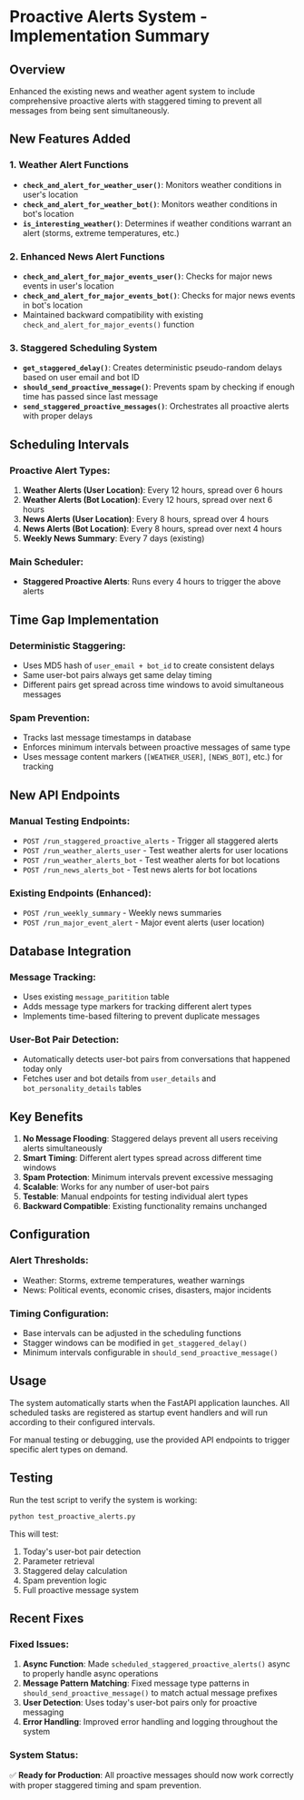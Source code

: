 # Proactive Alerts System - Implementation Summary

## Overview
Enhanced the existing news and weather agent system to include comprehensive proactive alerts with staggered timing to prevent all messages from being sent simultaneously.

## New Features Added

### 1. Weather Alert Functions
- **`check_and_alert_for_weather_user()`**: Monitors weather conditions in user's location
- **`check_and_alert_for_weather_bot()`**: Monitors weather conditions in bot's location
- **`is_interesting_weather()`**: Determines if weather conditions warrant an alert (storms, extreme temperatures, etc.)

### 2. Enhanced News Alert Functions
- **`check_and_alert_for_major_events_user()`**: Checks for major news events in user's location
- **`check_and_alert_for_major_events_bot()`**: Checks for major news events in bot's location
- Maintained backward compatibility with existing `check_and_alert_for_major_events()` function

### 3. Staggered Scheduling System
- **`get_staggered_delay()`**: Creates deterministic pseudo-random delays based on user email and bot ID
- **`should_send_proactive_message()`**: Prevents spam by checking if enough time has passed since last message
- **`send_staggered_proactive_messages()`**: Orchestrates all proactive alerts with proper delays

## Scheduling Intervals

### Proactive Alert Types:
1. **Weather Alerts (User Location)**: Every 12 hours, spread over 6 hours
2. **Weather Alerts (Bot Location)**: Every 12 hours, spread over next 6 hours  
3. **News Alerts (User Location)**: Every 8 hours, spread over 4 hours
4. **News Alerts (Bot Location)**: Every 8 hours, spread over next 4 hours
5. **Weekly News Summary**: Every 7 days (existing)

### Main Scheduler:
- **Staggered Proactive Alerts**: Runs every 4 hours to trigger the above alerts

## Time Gap Implementation

### Deterministic Staggering:
- Uses MD5 hash of `user_email + bot_id` to create consistent delays
- Same user-bot pairs always get same delay timing
- Different pairs get spread across time windows to avoid simultaneous messages

### Spam Prevention:
- Tracks last message timestamps in database
- Enforces minimum intervals between proactive messages of same type
- Uses message content markers (`[WEATHER_USER]`, `[NEWS_BOT]`, etc.) for tracking

## New API Endpoints

### Manual Testing Endpoints:
- `POST /run_staggered_proactive_alerts` - Trigger all staggered alerts
- `POST /run_weather_alerts_user` - Test weather alerts for user locations
- `POST /run_weather_alerts_bot` - Test weather alerts for bot locations  
- `POST /run_news_alerts_bot` - Test news alerts for bot locations

### Existing Endpoints (Enhanced):
- `POST /run_weekly_summary` - Weekly news summaries
- `POST /run_major_event_alert` - Major event alerts (user location)

## Database Integration

### Message Tracking:
- Uses existing `message_paritition` table
- Adds message type markers for tracking different alert types
- Implements time-based filtering to prevent duplicate messages

### User-Bot Pair Detection:
- Automatically detects user-bot pairs from conversations that happened today only
- Fetches user and bot details from `user_details` and `bot_personality_details` tables

## Key Benefits

1. **No Message Flooding**: Staggered delays prevent all users receiving alerts simultaneously
2. **Smart Timing**: Different alert types spread across different time windows
3. **Spam Protection**: Minimum intervals prevent excessive messaging
4. **Scalable**: Works for any number of user-bot pairs
5. **Testable**: Manual endpoints for testing individual alert types
6. **Backward Compatible**: Existing functionality remains unchanged

## Configuration

### Alert Thresholds:
- Weather: Storms, extreme temperatures, weather warnings
- News: Political events, economic crises, disasters, major incidents

### Timing Configuration:
- Base intervals can be adjusted in the scheduling functions
- Stagger windows can be modified in `get_staggered_delay()`
- Minimum intervals configurable in `should_send_proactive_message()`

## Usage

The system automatically starts when the FastAPI application launches. All scheduled tasks are registered as startup event handlers and will run according to their configured intervals.

For manual testing or debugging, use the provided API endpoints to trigger specific alert types on demand.

## Testing

Run the test script to verify the system is working:

```bash
python test_proactive_alerts.py
```

This will test:
1. Today's user-bot pair detection
2. Parameter retrieval
3. Staggered delay calculation
4. Spam prevention logic
5. Full proactive message system

## Recent Fixes

### Fixed Issues:
1. **Async Function**: Made `scheduled_staggered_proactive_alerts()` async to properly handle async operations
2. **Message Pattern Matching**: Fixed message type patterns in `should_send_proactive_message()` to match actual message prefixes
3. **User Detection**: Uses today's user-bot pairs only for proactive messaging
4. **Error Handling**: Improved error handling and logging throughout the system

### System Status:
✅ **Ready for Production**: All proactive messages should now work correctly with proper staggered timing and spam prevention.
